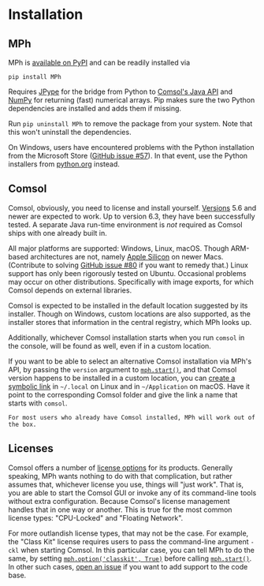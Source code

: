 ﻿# Installation

## MPh

MPh is [available on PyPI] and can be readily installed via
```
pip install MPh
```

Requires [JPype] for the bridge from Python to [Comsol's Java API] and [NumPy]
for returning (fast) numerical arrays. Pip makes sure the two Python
dependencies are installed and adds them if missing.

Run `pip uninstall MPh` to remove the package from your system. Note that this
won't uninstall the dependencies.

On Windows, users have encountered problems with the Python installation from
the Microsoft Store ([GitHub issue #57]). In that event, use the Python
installers from [python.org] instead.


## Comsol

Comsol, obviously, you need to license and install yourself. [Versions] 5.6 and
newer are expected to work. Up to version 6.3, they have been successfully
tested. A separate Java run-time environment is *not* required as Comsol ships
with one already built in.

All major platforms are supported: Windows, Linux, macOS. Though
ARM-based architectures are not, namely [Apple Silicon] on newer Macs.
(Contribute to solving [GitHub issue #80] if you want to remedy that.)
Linux support has only been rigorously tested on Ubuntu. Occasional
problems may occur on other distributions. Specifically with image
exports, for which Comsol depends on external libraries.

Comsol is expected to be installed in the default location suggested by
its installer. Though on Windows, custom locations are also supported,
as the installer stores that information in the central registry, which
MPh looks up.

Additionally, whichever Comsol installation starts when you run `comsol`
in the console, will be found as well, even if in a custom location.

If you want to be able to select an alternative Comsol installation via
MPh's API, by passing the `version` argument to [`mph.start()`](#start),
and that Comsol version happens to be installed in a custom location,
you can [create a symbolic link] in `~/.local` on Linux and in
`~/Application` on macOS. Have it point to the corresponding Comsol
folder and give the link a name that starts with `comsol`.

```{note}
For most users who already have Comsol installed, MPh will work out of
the box.
```


## Licenses

Comsol offers a number of [license options] for its products. Generally
speaking, MPh wants nothing to do with that complication, but rather
assumes that, whichever license you use, things will "just work". That is,
you are able to start the Comsol GUI or invoke any of its command-line
tools without extra configuration. Because Comsol's license management
handles that in one way or another. This is true for the most common
license types: "CPU-Locked" and "Floating Network".

For more outlandish license types, that may not be the case. For example,
the "Class Kit" license requires users to pass the command-line argument
`-ckl` when starting Comsol. In this particular case, you can tell MPh
to do the same, by setting [`mph.option('classkit', True)`](#option)
before calling [`mph.start()`](#start). In other such cases, [open an
issue] if you want to add support to the code base.


[available on PyPI]:      https://pypi.python.org/pypi/mph
[JPype]:                  https://jpype.readthedocs.io
[Comsol's Java API]:      https://comsol.com/documentation/COMSOL_ProgrammingReferenceManual.pdf
[NumPy]:                  https://numpy.org
[GitHub issue #57]:       https://github.com/MPh-py/MPh/issues/57
[python.org]:             https://python.org
[Versions]:               https://www.comsol.com/release-history
[Apple Silicon]: https://en.wikipedia.org/wiki/Apple_silicon
[GitHub issue #80]:       https://github.com/MPh-py/MPh/issues/80
[create a symbolic link]: https://www.howtogeek.com/287014/how-to-create-and-use-symbolic-links-aka-symlinks-on-linux/
[license options]:        https://www.comsol.com/products/licensing
[open an issue]:          https://github.com/MPh-py/MPh/issues
